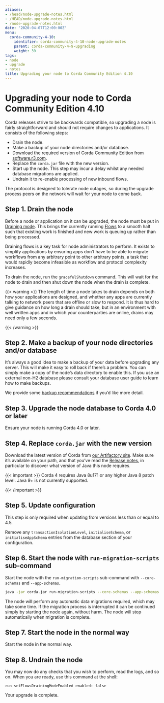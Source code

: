 ```yaml
---
aliases:
- /head/node-upgrade-notes.html
- /HEAD/node-upgrade-notes.html
- /node-upgrade-notes.html
date: '2020-04-07T12:00:00Z'
menu:
  corda-community-4-10:
    identifier: corda-community-4-10-node-upgrade-notes
    parent: corda-community-4-9-upgrading
    weight: 30
tags:
- node
- upgrade
- notes
title: Upgrading your node to Corda Community Edition 4.10
---
```



# Upgrading your node to Corda Community Edition 4.10

Corda releases strive to be backwards compatible, so upgrading a node is fairly straightforward and should not require changes to
applications. It consists of the following steps:

* Drain the node.
* Make a backup of your node directories and/or database.
* Download the required version of Corda Community Edition from [software.r3.com](https://software.r3.com).
* Replace the `corda.jar` file with the new version.
* Start up the node. This step may incur a delay whilst any needed database migrations are applied.
* Undrain it to re-enable processing of new inbound flows.

The protocol is designed to tolerate node outages, so during the upgrade process peers on the network will wait for your node to come back.

## Step 1. Drain the node

Before a node or application on it can be upgraded, the node must be put in [Draining mode](key-concepts-node.html#draining-mode). This brings the currently running
[Flows](key-concepts-flows.md) to a smooth halt such that existing work is finished and new work is queuing up rather than being processed.

Draining flows is a key task for node administrators to perform. It exists to simplify applications by ensuring apps don’t have to be
able to migrate workflows from any arbitrary point to other arbitrary points, a task that would rapidly become infeasible as workflow
and protocol complexity increases.

To drain the node, run the `gracefulShutdown` command. This will wait for the node to drain and then shut down the node when the drain
is complete.

{{< warning >}}
The length of time a node takes to drain depends on both how your applications are designed, and whether any apps are currently
talking to network peers that are offline or slow to respond. It is thus hard to give guidance on how long a drain should take, but in
an environment with well written apps and in which your counterparties are online, drains may need only a few seconds.

{{< /warning >}}

## Step 2. Make a backup of your node directories and/or database

It’s always a good idea to make a backup of your data before upgrading any server. This will make it easy to roll back if there’s a problem.
You can simply make a copy of the node’s data directory to enable this. If you use an external non-H2 database please consult your database
user guide to learn how to make backups.

We provide some [backup recommendations](node-administration.html#backup-recommendations) if you’d like more detail.

## Step 3. Upgrade the node database to Corda 4.0 or later

Ensure your node is running Corda 4.0 or later.

## Step 4. Replace `corda.jar` with the new version

Download the latest version of Corda from [our Artifactory site](https://software.r3.com/artifactory/webapp/#/artifacts/browse/simple/General/corda/net/corda/corda-node).
Make sure it’s available on your path, and that you’ve read the [Release notes](release-notes.md), in particular to discover what version of Java this
node requires.

{{< important >}}
Corda 4 requires Java 8u171 or any higher Java 8 patch level. Java 9+ is not currently supported.

{{< /important >}}

## Step 5. Update configuration

This step is only required when updating from versions less than or equal to 4.5.

Remove any `transactionIsolationLevel`, `initialiseSchema`, or `initialiseAppSchema` entries from the database section of your configuration.

## Step 6. Start the node with `run-migration-scripts` sub-command

Start the node with the `run-migration-scripts` sub-command with `--core-schemas` and `--app-schemas`.

```bash
java -jar corda.jar run-migration-scripts --core-schemas --app-schemas
```

The node will perform any automatic data migrations required, which may take some
time. If the migration process is interrupted it can be continued simply by starting the node again, without harm. The node will stop automatically when migration is complete.

## Step 7. Start the node in the normal way

Start the node in the normal way.

## Step 8. Undrain the node

You may now do any checks that you wish to perform, read the logs, and so on. When you are ready, use this command at the shell:

`run setFlowsDrainingModeEnabled enabled: false`

Your upgrade is complete.
